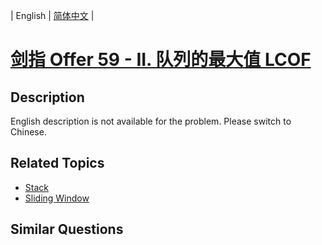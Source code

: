
| English | [简体中文](README.md) |

# [剑指 Offer 59 - II. 队列的最大值 LCOF](https://leetcode-cn.com/problems/dui-lie-de-zui-da-zhi-lcof/)

## Description

<p>English description is not available for the problem. Please switch to Chinese.</p>

## Related Topics

- [Stack](https://leetcode-cn.com/tag/stack)
- [Sliding Window](https://leetcode-cn.com/tag/sliding-window)

## Similar Questions


